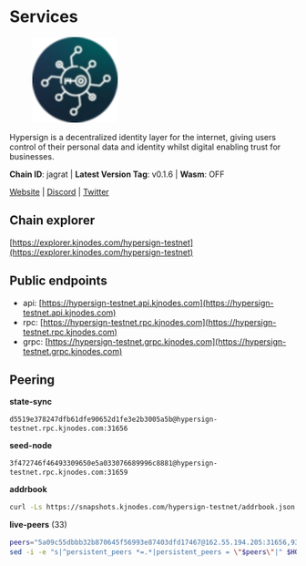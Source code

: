 # Services

<figure><img src="https://raw.githubusercontent.com/kj89/cosmos-images/main/logos/hypersign.png" width="150" alt=""><figcaption></figcaption></figure>

Hypersign is a decentralized identity layer for the internet, giving  users control of their personal data and identity whilst digital  enabling trust for businesses.

**Chain ID**: jagrat | **Latest Version Tag**: v0.1.6 | **Wasm**: OFF

[Website](https://hypersign.id) | [Discord](https://discord.gg/DmuUjMrHVw) | [Twitter](https://twitter.com/hypersignchain)




## Chain explorer
[https://explorer.kjnodes.com/hypersign-testnet](https://explorer.kjnodes.com/hypersign-testnet)

## Public endpoints

* api: [https://hypersign-testnet.api.kjnodes.com](https://hypersign-testnet.api.kjnodes.com)
* rpc: [https://hypersign-testnet.rpc.kjnodes.com](https://hypersign-testnet.rpc.kjnodes.com)
* grpc: [https://hypersign-testnet.grpc.kjnodes.com](https://hypersign-testnet.grpc.kjnodes.com)

## Peering

**state-sync**

```text
d5519e378247dfb61dfe90652d1fe3e2b3005a5b@hypersign-testnet.rpc.kjnodes.com:31656
```

**seed-node**

```text
3f472746f46493309650e5a033076689996c8881@hypersign-testnet.rpc.kjnodes.com:31659
```

**addrbook**
```bash
curl -Ls https://snapshots.kjnodes.com/hypersign-testnet/addrbook.json > $HOME/.hid-node/config/addrbook.json
```

**live-peers** (33)
```bash
peers="5a09c55dbbb32b870645f56993e87403dfd17467@162.55.194.205:31656,934324c3b4318d8438954d19a82673a3d218951b@142.132.209.236:10956,23eff008c88dcc60ef9a71f2fb469c472679c35e@136.243.88.91:5040,2c0379f78b655e8a386cb477e3cf3cae700c4a7f@213.239.207.175:34656,0c6758a3f4554bbc67da73993bbb697764c5c534@38.242.142.227:26656,ce6686036f6554deb0490103dcc201172e7c3f2f@81.0.220.131:26656,1e3f0aeb6f2a2017b122af2461a75c9695790954@65.108.233.109:10956,d5519e378247dfb61dfe90652d1fe3e2b3005a5b@65.109.68.190:31656,fbc7ce82f02e24257395dc0310ad2921ea61e199@65.109.92.148:61156,eaf27acc810a3d6728dde972ebad26810cce0ae6@65.108.229.233:26656,1de2abae74a4c5fd7d96d9869ef02187f81498f0@134.209.238.66:26656,bd2ae9f1c42183104719f7c44be078bb7d282a61@65.109.92.241:11056,610843eda2f0388cb8e75917e8c1f63350bd3bd1@154.26.131.130:16656,21b9b065f225a50f209f5ab0b1c1ad8e0fb7e9eb@185.196.20.153:26656,4e08d5b0cb43c8d5ffc42987a5166bab2a04a93b@65.109.92.240:21066,62c3f3e5214495593ad204f3c6cd879f3f4ed6a9@5.9.79.121:26656,d7c9b9a3c3a6c5f4ccdfb37a8358755b277271c1@3.110.226.164:26656,9876d1b1e5b5968c1c729559325dd909f93c1d34@65.108.238.61:56656,aa8c0064e866dc57b341a389006df8925a0718fe@5.161.55.130:31656,54f5df8d6516ead7099191776d9ee2048e0ec947@95.214.53.46:26656,d92268c246e02a54103f7098b901b876c88f006e@5.161.130.108:26656,1380864bb38481fef4b2358026a5ed53fc027679@95.214.52.206:26656,5b4482bfe02384184470070c3d3a4465cf0c18d4@144.91.82.61:31656,ec5127072c252f7246fb66f7e7762423a23ff6bd@154.12.228.93:31656,7ac746f53266043a92a05db06d1306b4e5f7e7c8@65.109.112.20:11014,e003e628d5c748f2445f1731af20d461f585e7a5@182.253.224.66:12656,5e4fc955b23ab00f6a07cb6d56e89aafac0c85ff@167.86.85.122:26656,84408be4e3f13dcd976568d6370e1c50e9eb614d@185.252.232.110:46656,efcb16ec33d8e6233d1068fff679c6fd64bf5802@65.108.225.158:10956,de1f980cc59bdb2457202768d4b4d964d783789e@167.235.21.165:36656,0188d0143ea4311923a809bb07ee9ebf13c0c63b@94.130.16.254:60656,c20f2216b56cb24921b688a6cffc7fe09799a069@162.55.103.44:26656,a3f3d6dba11bfe080693938666064b2324fbaccf@88.99.164.158:11056"
sed -i -e "s|^persistent_peers *=.*|persistent_peers = \"$peers\"|" $HOME/.hid-node/config/config.toml
```
